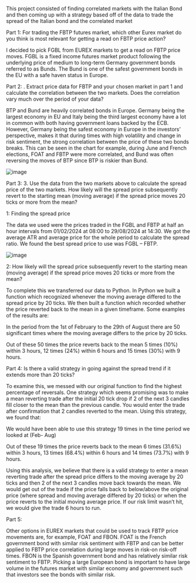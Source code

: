 This project consisted of finding correlated markets with the Italian Bond and then coming up with a strategy based off of the data to trade the spread of the Italian bond and the correlated market


Part 1: For trading the FBTP futures market, which other Eurex market do you think is most relevant for
getting a read on FBTP price action?


I decided to pick FGBL from EUREX markets to get a read on FBTP price moves. FGBL is a fixed income futures market product following the underlying price of medium to long-term Germany government bonds referred to as Bunds. The Bund is one of the safest government bonds in the EU with a safe haven status in Europe.  

Part 2:  . Extract price data for FBTP and your chosen market in part 1 and calculate the correlation between
the two markets. Does the correlation vary much over the period of your data?


BTP and Bund are heavily correlated bonds in Europe. Germany being the largest economy in EU and Italy being the third largest economy have a lot in common with both having government loans backed by the ECB. However, Germany being the safest economy in Europe in the investors’ perspective, makes it that during times with high volatility and change in risk sentiment, the strong correlation between the price of these two bonds breaks. This can be seen in the chart for example, during June and French elections, FOAT and FBTP were more correlated, and Bund was often reversing the moves of BTP since BTP is riskier than Bund. 

![image](https://github.com/user-attachments/assets/2cfe9e58-2ed6-4df3-9c7c-9bda06f3729c)

Part 3:  3. Use the data from the two markets above to calculate the spread price of the two markets. How
likely will the spread price subsequently revert to the starting mean (moving average) if the spread
price moves 20 ticks or more from the mean?

1: Finding the spread price 

The data we used were the prices traded in the FGBL and FBTP at half an hour intervals from 01/02/2024 at 08:00 to 29/08/2024 at 14:30. We got the average ATR and average price for the whole period to calculate the spread ratio. We found the best spread price to use was FGBL – FBTP. 


![image](https://github.com/user-attachments/assets/ac5dd0fc-5526-431d-8551-7343d9d8cb57)



2: How likely will the spread price subsequently revert to the starting mean (moving average) if the spread price moves 20 ticks or more from the mean? 

To complete this we transferred our data to Python. In Python we built a function which recognized whenever the moving average differed to the spread price by 20 ticks. We then built a function which recorded whether the price reverted back to the mean in a given timeframe. Some examples of the results are: 

In the period from the 1st of February to the 29th of August there are 50 significant times where the moving average differs to the price by 20 ticks. 

Out of these 50 times the price reverts back to the mean 5 times (10%) within 3 hours, 12 times (24%) within 6 hours and 15 times (30%) with 9 hours.  

  

 

Part 4: Is there a valid strategy in going against the spread trend if it extends more than 20 ticks? 

To examine this, we messed with our original function to find the highest percentage of reversals. One strategy which seems promising was to make a mean reverting trade after the initial 20 tick drop if 2 of the next 3 candles fill closer to the mean than the previous candle. You would enter the trade after confirmation that 2 candles reverted to the mean. Using this strategy, we found that: 

We would have been able to use this strategy 19 times in the time period we looked at (Feb- Aug) 

Out of these 19 times the price reverts back to the mean 6 times (31.6%) within 3 hours, 13 times (68.4%) within 6 hours and 14 times (73.7%) with 9 hours. 

 

Using this analysis, we believe that there is a valid strategy to enter a mean reverting trade after the spread price differs to the moving average by 20 ticks and then 2 of the next 3 candles move back towards the mean. We would get out of the trade if the price falls back to below/above the original price (where spread and moving average differed by 20 ticks) or when the price reverts to the initial moving average price. If our risk limit wasn’t hit, we would give the trade 6 hours to run. 


Part 5: 

Other options in EUREX markets that could be used to track FBTP price movements are, for example, FOAT and FBON. FOAT is the French government bond with similar risk sentiment with FBTP and can be better applied to FBTP price correlation during large moves in risk-on risk-off times. FBON is the Spanish government bond and has relatively similar risk sentiment to FBTP. Picking a large European bond is important to have large volume in the futures market with similar economy and government such that investors see the bonds with similar risk. 
